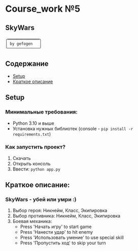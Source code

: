 # Course_work №5
## SkyWars
```
╭══════════════╮
│ by gefogen   │ 
╰──────────────╯
```

## Содержание
* [Setup](#setup)
* [Краткое описание](#short_description)


<a id="setup"></a>
## Setup

### Минимальные требования:
* Python 3.10 и выше
* Установка нужных библиотек (console - `pip install -r requirements.txt`)

### Как запустить проект?
1. Скачать
2. Открыть консоль
3. Ввести: `python app.py`

<a id="short_description"></a>
##  Краткое описание:

### SkyWars - убей или умри :)

1. Выбор героя: Никнейм, Класс, Экипировка
2. Выбор противника: Никнейм, Класс, Экипировка
3. Боевая механика:
   * Press 'Начать игру' to start game
   * Press 'Нанести удар' to hit enemy
   * Press 'Использовать умение' to use special skill
   * Press 'Пропустить ход' to skip your turn

